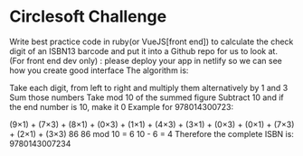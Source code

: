 # Circlesoft Challenge

Write best practice code in ruby(or VueJS[front end]) to calculate the check digit of an ISBN13 barcode and put it into a Github repo for us to look at.
(For front end dev only) : please deploy your app in netlify so we can see how you create good interface
The algorithm is:

Take each digit, from left to right and multiply them alternatively by 1 and 3
Sum those numbers
Take mod 10 of the summed figure
Subtract 10 and if the end number is 10, make it 0
Example for 978014300723:

(9×1) + (7×3) + (8×1) + (0×3) + (1×1) + (4×3) + (3×1) + (0×3) + (0×1) + (7×3) + (2×1) + (3×3)
86
86 mod 10 = 6
10 - 6 = 4
Therefore the complete ISBN is: 9780143007234
